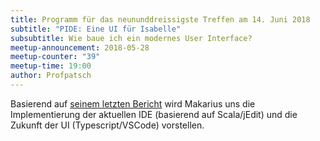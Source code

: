 ```yaml
---
title: Programm für das neununddreissigste Treffen am 14. Juni 2018
subtitle: "PIDE: Eine UI für Isabelle"
subsubtitle: Wie baue ich ein modernes User Interface?
meetup-announcement: 2018-05-28
meetup-counter: "39"
meetup-time: 19:00
author: Profpatsch
---
```


Basierend auf
[seinem letzten Bericht](https://sketis.net/wp-content/uploads/2018/05/isabelle-jedit-fide2018.pdf)
wird Makarius uns die Implementierung der aktuellen IDE
(basierend auf Scala/jEdit) und die Zukunft der UI
(Typescript/VSCode) vorstellen.
